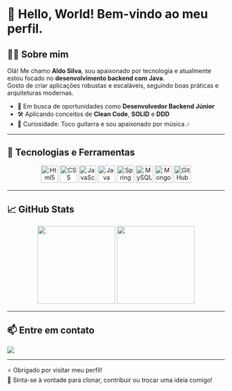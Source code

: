 # 👋 Hello, World! Bem-vindo ao meu perfil.

## 🧑‍💻 Sobre mim

Olá! Me chamo **Aldo Silva**, sou apaixonado por tecnologia e atualmente estou focado no **desenvolvimento backend com Java**.  
Gosto de criar aplicações robustas e escaláveis, seguindo boas práticas e arquiteturas modernas.

- 🎯 Em busca de oportunidades como **Desenvolvedor Backend Júnior**
- 🛠️ Aplicando conceitos de **Clean Code**, **SOLID** e **DDD**
- 🎸 Curiosidade: Toco guitarra e sou apaixonado por música 🎶

---

## 🚀 Tecnologias e Ferramentas

<div align="center" ">
  <img src="https://cdn.jsdelivr.net/gh/devicons/devicon/icons/html5/html5-original.svg" height="40" alt="Html5"/>
  <img src="https://cdn.jsdelivr.net/gh/devicons/devicon/icons/css3/css3-original.svg" height="40" alt="CSS"/>
  <img src="https://cdn.jsdelivr.net/gh/devicons/devicon/icons/javascript/javascript-original.svg" height="40" alt="JavaScript"/>
  <img src="https://cdn.jsdelivr.net/gh/devicons/devicon/icons/java/java-original.svg" height="40" alt="Java"/>
  <img src="https://cdn.jsdelivr.net/gh/devicons/devicon/icons/spring/spring-original.svg" height="40" alt="Spring Boot"/>
  <img src="https://cdn.jsdelivr.net/gh/devicons/devicon/icons/mysql/mysql-original.svg" height="40" alt="MySQL"/>
  <img src="https://cdn.jsdelivr.net/gh/devicons/devicon/icons/mongodb/mongodb-original.svg" height="40" alt="MongoDB"/>
  <img src="https://cdn.jsdelivr.net/gh/devicons/devicon@latest/icons/github/github-original.svg" height="40" alt="GitHub"/>
 
</div>

---

## 📈 GitHub Stats

<div align="center">
  <img height="180em" src="https://github-readme-stats.vercel.app/api?username=aldo94silva&show_icons=true&theme=dracula&include_all_commits=true&count_private=true"/>
  <img height="180em" src="https://github-readme-stats.vercel.app/api/top-langs/?username=aldo94silva&layout=compact&langs_count=7&theme=dracula"/>
</div>

---

## 📫 Entre em contato

<div>
  <a href="www.linkedin.com/in/aldo-vanio-da-silva-junior-523a5a1b5" target="_blank">
    <img src="https://img.shields.io/badge/-LinkedIn-%230077B5?style=for-the-badge&logo=linkedin&logoColor=white">
  </a>
</div>

---

⭐ Obrigado por visitar meu perfil!  
🔁 Sinta-se à vontade para clonar, contribuir ou trocar uma ideia comigo!
